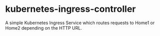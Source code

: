 # kubernetes-ingress-controller
A simple Kubernetes Ingress Service which routes requests to Home1 or Home2 depending on the HTTP URL.
